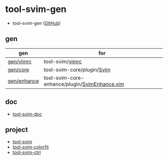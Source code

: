 
# tool-svim-gen

* tool-svim-gen ([GitHub](https://github.com/samwhelp/tool-svim-gen))


## gen

| gen | for |
| --- | --- |
| [gen/vimrc](gen/vimrc) | tool-svim/[vimrc](https://github.com/samwhelp/tool-svim/blob/master/vimrc) |
| [gen/core](gen/core) | tool-svim-core/plugin/[Svim](https://github.com/samwhelp/tool-svim-core/blob/master/plugin/Svim.vim) |
| [gen/enhance](gen/enhance) | tool-svim-core-enhance/plugin/[SvimEnhance.vim](https://github.com/samwhelp/tool-svim-core-enhance/blob/master/plugin/SvimEnhance.vim) |

## doc

* [tool-svim-doc](https://samwhelp.github.io/tool-svim-doc)


## project

* [tool-svim](https://github.com/samwhelp/tool-svim)
* [tool-svim-colorfit](https://github.com/samwhelp/tool-svim-colorfit)
* [tool-svim-ctrl](https://github.com/samwhelp/tool-svim-ctrl)
